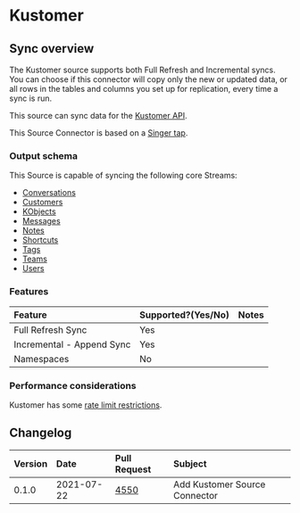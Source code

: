 # Kustomer

## Sync overview

The Kustomer source supports both Full Refresh and Incremental syncs. You can choose if this connector will copy only the new or updated data, or all rows in the tables and columns you set up for replication, every time a sync is run.

This source can sync data for the [Kustomer API](https://developer.kustomer.com/kustomer-api-docs).

This Source Connector is based on a [Singer tap](https://github.com/singer-io/tap-kustomer).

### Output schema

This Source is capable of syncing the following core Streams:

- [Conversations](https://developer.kustomer.com/kustomer-api-docs/reference/conversations)
- [Customers](https://developer.kustomer.com/kustomer-api-docs/reference/customers)
- [KObjects](https://developer.kustomer.com/kustomer-api-docs/reference/kobjects-custom-objects)
- [Messages](https://developer.kustomer.com/kustomer-api-docs/reference/messages)
- [Notes](https://developer.kustomer.com/kustomer-api-docs/reference/notes)
- [Shortcuts](https://developer.kustomer.com/kustomer-api-docs/reference/shortcuts)
- [Tags](https://developer.kustomer.com/kustomer-api-docs/reference/tags-knowledge-base)
- [Teams](https://developer.kustomer.com/kustomer-api-docs/reference/teams)
- [Users](https://developer.kustomer.com/kustomer-api-docs/reference/users)

### Features

| Feature                   | Supported?\(Yes/No\) | Notes |
| :------------------------ | :------------------- | :---- |
| Full Refresh Sync         | Yes                  |       |
| Incremental - Append Sync | Yes                  |       |
| Namespaces                | No                   |       |

### Performance considerations

Kustomer has some [rate limit restrictions](https://developer.kustomer.com/kustomer-api-docs/reference/rate-limiting).

## Changelog

| Version | Date       | Pull Request                                           | Subject                       |
| :------ | :--------- | :----------------------------------------------------- | :---------------------------- |
| 0.1.0   | 2021-07-22 | [4550](https://github.com/airbytehq/airbyte/pull/4550) | Add Kustomer Source Connector |
